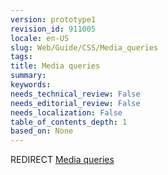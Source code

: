 ```yaml
---
version: prototype1
revision_id: 911005
locale: en-US
slug: Web/Guide/CSS/Media_queries
tags: 
title: Media queries
summary: 
keywords: 
needs_technical_review: False
needs_editorial_review: False
needs_localization: False
table_of_contents_depth: 1
based_on: None
---
```

REDIRECT <a class="redirect" href="/en-US/docs/Web/CSS/Media_Queries/Using_media_queries">Media queries</a>

